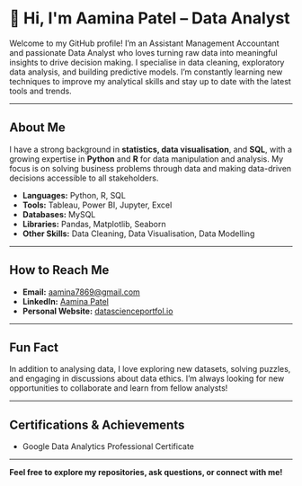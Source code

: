 # 👋 Hi, I'm Aamina Patel – Data Analyst

Welcome to my GitHub profile! I’m an Assistant Management Accountant and passionate Data Analyst who loves turning raw data into meaningful insights to drive decision making. I specialise in data cleaning, exploratory data analysis, and building predictive models. I’m constantly learning new techniques to improve my analytical skills and stay up to date with the latest tools and trends.

---

## About Me
I have a strong background in **statistics, data visualisation**, and **SQL**, with a growing expertise in **Python** and **R** for data manipulation and analysis. My focus is on solving business problems through data and making data-driven decisions accessible to all stakeholders.

- **Languages:** Python, R, SQL
- **Tools:** Tableau, Power BI, Jupyter, Excel
- **Databases:** MySQL
- **Libraries:** Pandas, Matplotlib, Seaborn
- **Other Skills:** Data Cleaning, Data Visualisation, Data Modelling

---

## How to Reach Me

- **Email:** [aamina7869@gmail.com](mailto:aamina7869@gmail.com)
- **LinkedIn:** [Aamina Patel](https://linkedin.com/in/aamina-patel)
- **Personal Website:** [datascienceportfol.io](https://www.datascienceportfol.io/aaminapatel)

---

## Fun Fact
In addition to analysing data, I love exploring new datasets, solving puzzles, and engaging in discussions about data ethics. I’m always looking for new opportunities to collaborate and learn from fellow analysts!

---

## Certifications & Achievements
- Google Data Analytics Professional Certificate

---

**Feel free to explore my repositories, ask questions, or connect with me!**
